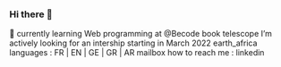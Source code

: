 ### Hi there 👋

🌱 currently learning Web programming at @Becode book
telescope I’m actively looking for an intership starting in March 2022
earth_africa languages : FR | EN | GE | GR | AR
mailbox how to reach me : linkedin
